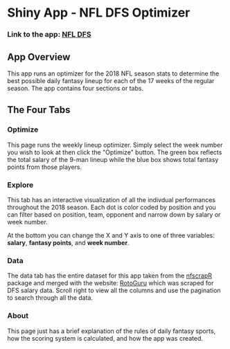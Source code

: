 # Shiny App - NFL DFS Optimizer 

### Link to the app: [NFL DFS](https://guydotan.shinyapps.io/nfl_dfs/)


## App Overview

This app runs an optimizer for the 2018 NFL season stats to determine the best possible daily fantasy lineup for each of the 17 weeks of the regular season. The app contains four sections or tabs.

## The Four Tabs

### Optimize

This page runs the weekly lineup optimizer. Simply select the week number you wish to look at then click the "Optimize" button. The green box reflects the total salary of the 9-man lineup while the blue box shows total fantasy points from those players.

### Explore

This tab has an interactive visualization of all the indivdual performances throughout the 2018 season. Each dot is color coded by position and you can filter based on position, team, opponent and narrow down by salary or week number.

At the bottom you can change the X and Y axis to one of three variables: **salary**, **fantasy points**, and **week number**.

### Data

The data tab has the entire dataset for this app taken from the [nfscrapR](https://github.com/maksimhorowitz/nflscrapR/) package and merged with the website: [RotoGuru](http://rotoguru1.com/cgi-bin/fyday.pl?week=17&game=dk/) which was scraped for DFS salary data. Scroll right to view all the columns and use the pagination to search through all the data.

### About

This page just has a brief explanation of the rules of daily fantasy sports, how the scoring system is calculated, and how the app was created. 